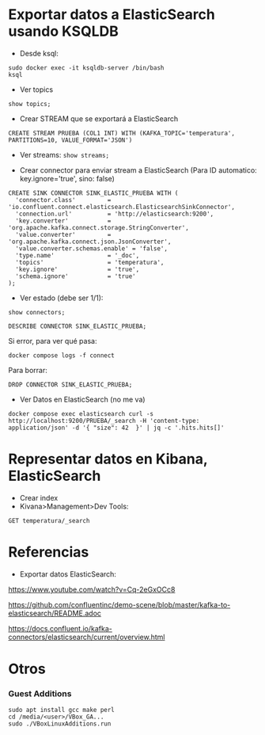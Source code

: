 # Exportar datos a ElasticSearch usando KSQLDB
- Desde ksql:
```
sudo docker exec -it ksqldb-server /bin/bash
ksql
```
- Ver topics
```
show topics;
```
- Crear STREAM que se exportará a ElasticSearch

``` [source,sql]
CREATE STREAM PRUEBA (COL1 INT) WITH (KAFKA_TOPIC='temperatura', PARTITIONS=10, VALUE_FORMAT='JSON')
```
- Ver streams: ```show streams;```

- Crear connector para enviar stream a ElasticSearch (Para ID automatico: key.ignore='true', sino: false)
```
CREATE SINK CONNECTOR SINK_ELASTIC_PRUEBA WITH (
  'connector.class'         = 'io.confluent.connect.elasticsearch.ElasticsearchSinkConnector',
  'connection.url'          = 'http://elasticsearch:9200',
  'key.converter'           = 'org.apache.kafka.connect.storage.StringConverter',
  'value.converter'         = 'org.apache.kafka.connect.json.JsonConverter',
  'value.converter.schemas.enable' = 'false',
  'type.name'               = '_doc',
  'topics'                  = 'temperatura',
  'key.ignore'              = 'true',
  'schema.ignore'           = 'true'
);
```
- Ver estado (debe ser 1/1):
 ```
 show connectors;
 ```
``` 
DESCRIBE CONNECTOR SINK_ELASTIC_PRUEBA;
```


 Si error, para ver qué pasa:
 ```
 docker compose logs -f connect
 ```

Para borrar:
```
DROP CONNECTOR SINK_ELASTIC_PRUEBA;
```

- Ver Datos en ElasticSearch (no me va)
```
docker compose exec elasticsearch curl -s http://localhost:9200/PRUEBA/_search -H 'content-type: application/json' -d '{ "size": 42  }' | jq -c '.hits.hits[]'
```

# Representar datos en Kibana, ElasticSearch
- Crear index
- Kivana>Management>Dev Tools:
```
GET temperatura/_search
```

# Referencias
- Exportar datos ElasticSearch:

https://www.youtube.com/watch?v=Cq-2eGxOCc8

https://github.com/confluentinc/demo-scene/blob/master/kafka-to-elasticsearch/README.adoc

https://docs.confluent.io/kafka-connectors/elasticsearch/current/overview.html

# Otros
### Guest Additions
```
sudo apt install gcc make perl
cd /media/<user>/VBox_GA...
sudo ./VBoxLinuxAdditions.run
```
